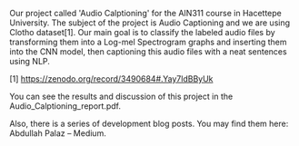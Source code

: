 Our project called 'Audio Calptioning' for the AIN311 course in Hacettepe University. 
The subject of the project is Audio Captioning and we are using Clotho dataset[1].
Our main goal is to classify the labeled audio files by transforming them into a Log-mel Spectrogram graphs and inserting them into the CNN model, 
then captioning this audio files with a neat sentences using NLP.

[1] https://zenodo.org/record/3490684#.Yay7ldBByUk

You can see the results and discussion of this project in the Audio_Calptioning_report.pdf.

Also, there is a series of development blog posts. You may find them here: Abdullah Palaz – Medium.
